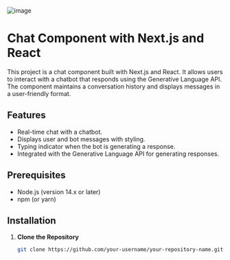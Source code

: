 ![image](https://github.com/user-attachments/assets/91697c86-5644-408f-b94e-b7e8894eac42)

# Chat Component with Next.js and React

This project is a chat component built with Next.js and React. It allows users to interact with a chatbot that responds using the Generative Language API. The component maintains a conversation history and displays messages in a user-friendly format.

## Features

- Real-time chat with a chatbot.
- Displays user and bot messages with styling.
- Typing indicator when the bot is generating a response.
- Integrated with the Generative Language API for generating responses.

## Prerequisites

- Node.js (version 14.x or later)
- npm (or yarn)

## Installation

1. **Clone the Repository**

   ```bash
   git clone https://github.com/your-username/your-repository-name.git


